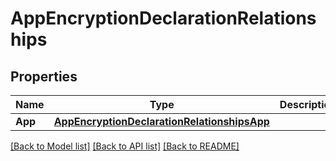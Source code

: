 # AppEncryptionDeclarationRelationships

## Properties

Name | Type | Description | Notes
------------ | ------------- | ------------- | -------------
**App** | [**AppEncryptionDeclarationRelationshipsApp**](AppEncryptionDeclaration_relationships_app.md) |  | [optional] 

[[Back to Model list]](../README.md#documentation-for-models) [[Back to API list]](../README.md#documentation-for-api-endpoints) [[Back to README]](../README.md)


